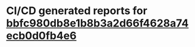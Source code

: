 # CI/CD generated reports for [bbfc980db8e1b8b3a2d66f4628a74ecb0d0fb4e6](https://github.com/hydephp/develop/commit/bbfc980db8e1b8b3a2d66f4628a74ecb0d0fb4e6)
